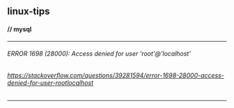 ## linux-tips
#### // mysql
----
###### ERROR 1698 (28000): Access denied for user 'root'@'localhost'
###### https://stackoverflow.com/questions/39281594/error-1698-28000-access-denied-for-user-rootlocalhost

----

